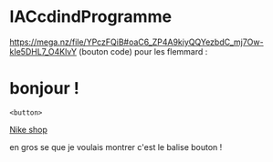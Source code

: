 # IACcdindProgramme
https://mega.nz/file/YPczFQiB#oaC6_ZP4A9kiyQQYezbdC_mj7Ow-kIe5DHL7_O4KlvY (bouton code)
pour les flemmard : <!DOCTYPE html>
<html lang="en">
<head>
    <meta charset="UTF-8">
    <meta http-equiv="X-UA-Compatible" content="IE=edge">
    <meta name="viewport" content="width=device-width, initial-scale=1.0">
    <title>Tuto bouton</title>
</head>
<body>
    <h1>bonjour !</h1>

    <button>
<a href="https://www.nike.com/fr/?cp=19040524063_search_1669541953400900000&mfadid=adm">Nike shop</a>
    </button>
 
</body>
</html>

en gros se que je voulais montrer c'est le balise bouton !

